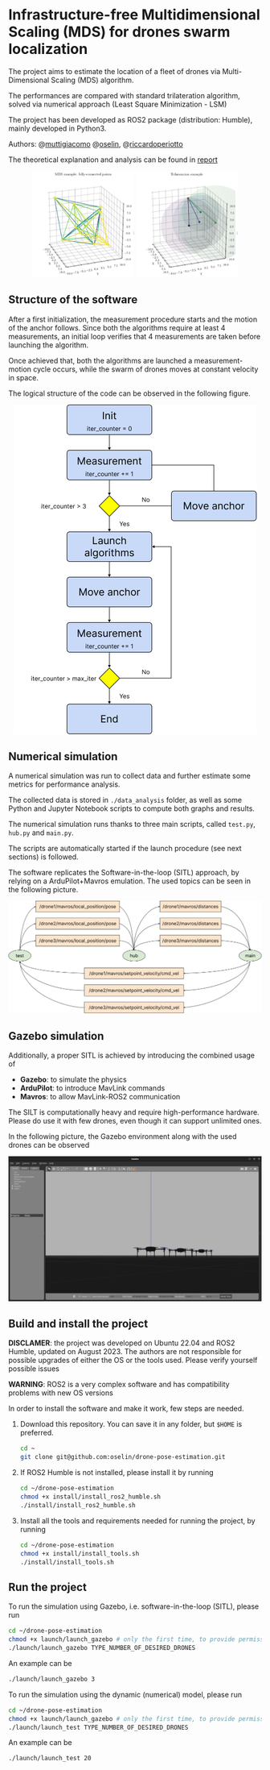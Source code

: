 # Infrastructure-free Multidimensional Scaling (MDS) for drones swarm localization

The project aims to estimate the location of a fleet of drones via Multi-Dimensional Scaling (MDS) algorithm.

The performances are compared with standard trilateration algorithm, solved via numerical approach (Least Square Minimization - LSM)

The project has been developed as ROS2 package (distribution: Humble), mainly developed in Python3.

Authors:
@[muttigiacomo](https://github.com/muttigiacomo)
@[oselin](https://github.com/oselin),
@[riccardoperiotto](https://github.com/riccardoperiotto)

The theoretical explanation and analysis can be found in [report](./report.pdf)

<p align="center" display="inblock">
<img src="./images/MDS_visualization.png" alt="MDS visualization" width="40%"> <img src="./images/trilateration.png" alt="Trilateration visualization" width="40%">
</p>

## Structure of the software
After a first initialization, the measurement procedure starts and the motion of the anchor follows. Since both the algorithms require at least 4 measurements, an initial loop verifies that 4 measurements are taken before launching the algorithm.

Once achieved that, both the algorithms are launched a measurement-motion cycle occurs, while the swarm of drones moves at constant velocity in space.

The logical structure of the code can be observed in the following figure.
<p align="center">
    <img src="./images/flowchart_color.png"/>
</p>

## Numerical simulation
A numerical simulation was run to collect data and further estimate some metrics for performance analysis.

The collected data is stored in `./data_analysis` folder, as well as some Python and Jupyter Notebook scripts to compute both graphs and results.

The numerical simulation runs thanks to three main scripts, called `test.py`, `hub.py` and `main.py`.

The scripts are automatically started if the launch procedure (see next sections) is followed.

The software replicates the Software-in-the-loop (SITL) approach, by relying on a ArduPilot+Mavros emulation. The used topics can be seen in the following picture.

<p align="center">
    <img src="./images/nodes_architecture_color.png"/>
</p>

## Gazebo simulation
Additionally, a proper SITL is achieved by introducing the combined usage of
- __Gazebo__: to simulate the physics
- __ArduPilot__: to introduce MavLink commands
- __Mavros__: to allow MavLink-ROS2 communication

The SILT is computationally heavy and require high-performance hardware. Please do use it with few drones, even though it can support unlimited ones.

In the following picture, the Gazebo environment along with the used drones can be observed
<p align="center">
    <img src="./images/gazebo-environment.png"/>
</p>

## Build and install the project

__DISCLAMER__: the project was developed on Ubuntu 22.04 and ROS2 Humble, updated on August 2023. The authors are not responsible for possible upgrades of either the OS or the tools used. Please verify yourself possible issues

__WARNING__: ROS2 is a very complex software and has compatibility problems with new OS versions

In order to install the software and make it work, few steps are needed.

1) Download this repository. You can save it in any folder, but `$HOME` is preferred.
    ~~~bash
    cd ~
    git clone git@github.com:oselin/drone-pose-estimation.git
    ~~~

2) If ROS2 Humble is not installed, please install it by running
    ~~~bash
    cd ~/drone-pose-estimation
    chmod +x install/install_ros2_humble.sh
    ./install/install_ros2_humble.sh
    ~~~

3) Install all the tools and requirements needed for running the project, by running
    ~~~bash
    cd ~/drone-pose-estimation
    chmod +x install/install_tools.sh
    ./install/install_tools.sh
    ~~~

## Run the project

To run the simulation using Gazebo, i.e. software-in-the-loop (SITL), please run
~~~bash
cd ~/drone-pose-estimation
chmod +x launch/launch_gazebo # only the first time, to provide permissions
./launch/launch_gazebo TYPE_NUMBER_OF_DESIRED_DRONES
~~~

An example can be
~~~bash
./launch/launch_gazebo 3
~~~

To run the simulation using the dynamic (numerical) model, please run
~~~bash
cd ~/drone-pose-estimation
chmod +x launch/launch_gazebo # only the first time, to provide permissions
./launch/launch_test TYPE_NUMBER_OF_DESIRED_DRONES
~~~

An example can be
~~~bash
./launch/launch_test 20
~~~